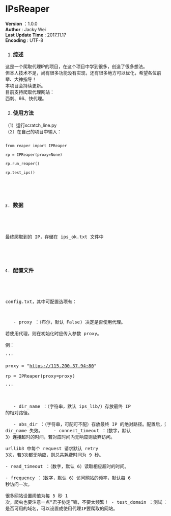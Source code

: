 # IPsReaper

__Version__ ：1.0.0  
__Author__ : Jacky Wei  
__Last Update Time__ : 2017.11.17  
__Encoding__ : UTF-8</br>


1. ### 综述
这是一个爬取代理IP的项目，在这个项目中学到很多，创造了很多想法。  
但本人技术不足，尚有很多功能没有实现，还有很多地方可以优化，希望各位前辈、大神指导！  
本项目会持续更新。  
目前支持爬取代理网站：  
    西刺、66、快代理。

2. ### 使用方法
（1）运行scratch_line.py  
（2）在自己的项目中输入：  
    <code>
    <pre>from reaper import IPReaper
    <pre>rp = IPReaper(proxy=None)
    <pre>rp.run_reaper()
    <pre>rp.test_ips()
    </code>

3. ### 数据  
最终爬取到的 IP，存储在 ips_ok.txt 文件中

4. ### 配置文件  
config.txt，其中可配置选项有：

    - proxy ：（布尔，默认 False) 决定是否使用代理。  
                若使用代理，则在初始化时应传入参数 proxy。  
                例：  
                '''  
                proxy = "https://115.200.37.94:80"  
                rp = IPReaper(proxy=proxy)  
                '''

    - dir_name ：（字符串，默认 ips_lib/）存放最终 IP 的相对路径。    
    - abs_dir ：（字符串，可配可不配）存放最终 IP 的绝对路径。配置后，则 dir_name 失效。 
    - connect_timeout ：（数字，默认 3）连接超时的时间，若对应时间内无响应则放弃访问。  
                        urllib3 中每个 request 请求默认 retry 3次，若3次都无响应，则总共耗费时间为 9 秒。  
    - read_timeout ：（数字，默认 6）读取相应超时的时间。  
    - frequency ：（数字，默认 6）访问网站的频率，默认每 6 秒访问一次。  
                    很多网站设置阈值为每 5 秒 1 次，爬虫也要注意一点“君子协定”嘛，不要太频繁！
    - test_domain ：测试 IP 是否可用的域名，可以设置成使用代理IP要爬取的网站。  
    
